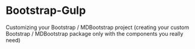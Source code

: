 # Bootstrap-Gulp
Customizing your Bootstrap / MDBootstrap project (creating your custom Bootstrap / MDBootstrap package only with the components you really need)
